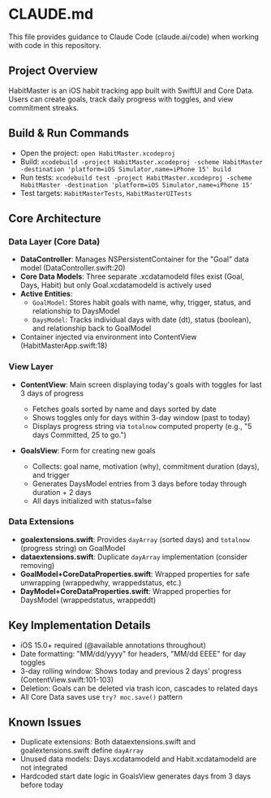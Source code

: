 # CLAUDE.md

This file provides guidance to Claude Code (claude.ai/code) when working with code in this repository.

## Project Overview
HabitMaster is an iOS habit tracking app built with SwiftUI and Core Data. Users can create goals, track daily progress with toggles, and view commitment streaks.

## Build & Run Commands
- Open the project: `open HabitMaster.xcodeproj`
- Build: `xcodebuild -project HabitMaster.xcodeproj -scheme HabitMaster -destination 'platform=iOS Simulator,name=iPhone 15' build`
- Run tests: `xcodebuild test -project HabitMaster.xcodeproj -scheme HabitMaster -destination 'platform=iOS Simulator,name=iPhone 15'`
- Test targets: `HabitMasterTests`, `HabitMasterUITests`

## Core Architecture

### Data Layer (Core Data)
- **DataController**: Manages NSPersistentContainer for the "Goal" data model (DataController.swift:20)
- **Core Data Models**: Three separate .xcdatamodeld files exist (Goal, Days, Habit) but only Goal.xcdatamodeld is actively used
- **Active Entities**:
  - `GoalModel`: Stores habit goals with name, why, trigger, status, and relationship to DaysModel
  - `DaysModel`: Tracks individual days with date (dt), status (boolean), and relationship back to GoalModel
- Container injected via environment into ContentView (HabitMasterApp.swift:18)

### View Layer
- **ContentView**: Main screen displaying today's goals with toggles for last 3 days of progress
  - Fetches goals sorted by name and days sorted by date
  - Shows toggles only for days within 3-day window (past to today)
  - Displays progress string via `totalnow` computed property (e.g., "5 days Committed, 25 to go.")

- **GoalsView**: Form for creating new goals
  - Collects: goal name, motivation (why), commitment duration (days), and trigger
  - Generates DaysModel entries from 3 days before today through duration + 2 days
  - All days initialized with status=false

### Data Extensions
- **goalextensions.swift**: Provides `dayArray` (sorted days) and `totalnow` (progress string) on GoalModel
- **dataextensions.swift**: Duplicate `dayArray` implementation (consider removing)
- **GoalModel+CoreDataProperties.swift**: Wrapped properties for safe unwrapping (wrappedwhy, wrappedstatus, etc.)
- **DayModel+CoreDataProperties.swift**: Wrapped properties for DaysModel (wrappedstatus, wrappeddt)

## Key Implementation Details
- iOS 15.0+ required (@available annotations throughout)
- Date formatting: "MM/dd/yyyy" for headers, "MM/dd EEEE" for day toggles
- 3-day rolling window: Shows today and previous 2 days' progress (ContentView.swift:101-103)
- Deletion: Goals can be deleted via trash icon, cascades to related days
- All Core Data saves use `try? moc.save()` pattern

## Known Issues
- Duplicate extensions: Both dataextensions.swift and goalextensions.swift define `dayArray`
- Unused data models: Days.xcdatamodeld and Habit.xcdatamodeld are not integrated
- Hardcoded start date logic in GoalsView generates days from 3 days before today